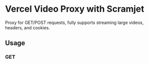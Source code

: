 # Vercel Video Proxy with Scramjet

Proxy for GET/POST requests, fully supports streaming large videos, headers, and cookies.

## Usage

### GET
